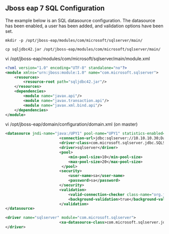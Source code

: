 ## Jboss eap 7 SQL Configuration

The example below is an SQL datasource configuration. The datasource has been enabled, a user has been added, and validation options have been set.
```
mkdir -p /opt/jboss-eap/modules/com/microsoft/sqlserver/main/
```
```
cp sqljdbc42.jar /opt/jboss-eap/modules/com/microsoft/sqlserver/main/
```

vi /opt/jboss-eap/modules/com/microsoft/sqlserver/main/module.xml
```xml
<?xml version="1.0" encoding="UTF-8" standalone="no"?>
<module xmlns="urn:jboss:module:1.0" name="com.microsoft.sqlserver">
    <resources>
        <resource-root path="sqljdbc42.jar"/>
    </resources>
    <dependencies>
        <module name="javax.api"/>
        <module name="javax.transaction.api"/>
        <module name="javax.xml.bind.api"/>
    </dependencies>
</module>
```
vi /opt/jboss-eap/domain/configuration/domain.xml (on master)
```xml
<datasource jndi-name="java:/UPY1" pool-name="UPY1" statistics-enabled="true">
                        <connection-url>jdbc:sqlserver://10.10.10.30;DatabaseName=UPY1</connection-url>
                        <driver-class>com.microsoft.sqlserver.jdbc.SQLServerDriver</driver-class>
                        <driver>sqlserver</driver>
                        <pool>
                            <min-pool-size>10</min-pool-size>
                            <max-pool-size>20</max-pool-size>
                         </pool>
                        <security>
                            <user-name>sa</user-name>
                            <password>sa</password>
                        </security>
                        <validation>
                            <valid-connection-checker class-name="org.jboss.jca.adapters.jdbc.extensions.mssql.MSSQLValidConnectionChecker"/>
                            <background-validation>true</background-validation>
                        </validation>
</datasource>
```
```xml
<driver name="sqlserver" module="com.microsoft.sqlserver">
                        <xa-datasource-class>com.microsoft.sqlserver.jdbc.SQLServerXADataSource</xa-datasource-class>
</driver>
```

